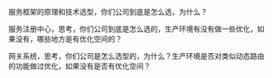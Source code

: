 
服务框架的原理和技术选型，你们公司到底是怎么选，为什么？

服务注册中心，思考，你们公司到底是怎么选的，生产环境有没有做一些优化，如果没有，哪些地方是有优化空间的？

网关系统，思考，你们公司是怎么选型的，为什么？生产环境是否对类似动态路由的功能做过优化，如果没有是否有优化空间？
